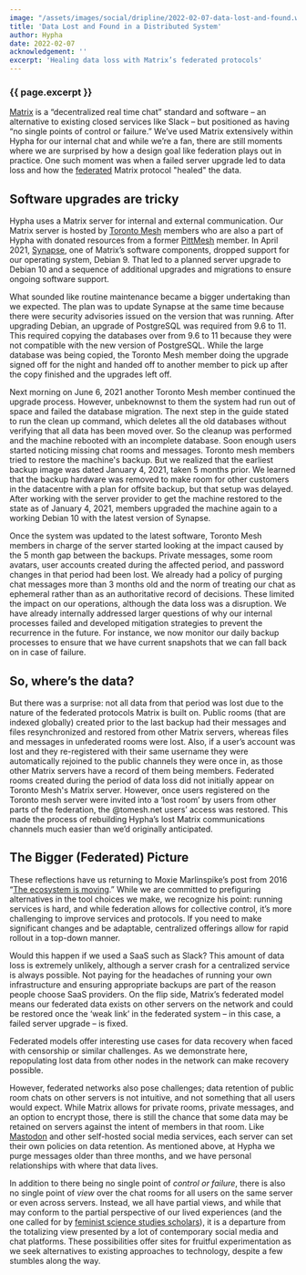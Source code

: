 ```yaml
---
image: "/assets/images/social/dripline/2022-02-07-data-lost-and-found.webp"
title: 'Data Lost and Found in a Distributed System'
author: Hypha
date: 2022-02-07
acknowledgement: ''
excerpt: 'Healing data loss with Matrix’s federated protocols'
---
```


### {{ page.excerpt }}

[Matrix](https://matrix.org/) is a “decentralized real time chat” standard and software – an alternative to existing closed services like Slack – but positioned as having “no single points of control or failure.” We’ve used Matrix extensively within Hypha for our internal chat and while we’re a fan, there are still moments where we are surprised by how a design goal like federation plays out in practice. One such moment was when a failed server upgrade led to data loss and how the [federated](https://web.archive.org/web/20220120223024/https://networkcultures.org/unlikeus/resources/articles/what-is-a-federated-network/) Matrix protocol "healed" the data.

## Software upgrades are tricky

Hypha uses a Matrix server for internal and external communication. Our Matrix server is hosted by [Toronto Mesh](https://tomesh.net/) members who are also a part of Hypha with donated resources from a former [PittMesh](https://pittmesh.net/) member. In April 2021, [Synapse](https://matrix.org/docs/projects/server/synapse), one of Matrix’s software components, dropped support for our operating system, Debian 9. That led to a planned server upgrade to Debian 10 and a sequence of additional upgrades and migrations to ensure ongoing software support. 

What sounded like routine maintenance became a bigger undertaking than we expected. The plan was to update Synapse at the same time because there were security advisories issued on the version that was running. After upgrading Debian, an upgrade of PostgreSQL was required from 9.6 to 11. This required copying the databases over from 9.6 to 11 because they were not compatible with the new version of PostgreSQL. While the large database was being copied, the Toronto Mesh member doing the upgrade signed off for the night and handed  off to another member to pick up after the copy finished and the upgrades left off.

Next morning on June 6, 2021 another Toronto Mesh member continued the upgrade process. However, unbeknownst to them the system had run out of space and failed the database migration. The next step in the guide stated to run the clean up command, which deletes all the old databases without verifying that all data has been moved over. So the cleanup was performed and the machine rebooted with an incomplete database. Soon enough users started noticing missing chat rooms and messages. Toronto mesh members tried to restore the machine's backup. But we realized that the earliest backup image was dated January 4, 2021, taken 5 months prior. We learned that the backup hardware was removed to make room for other customers in the datacentre with a plan for offsite backup, but that setup was delayed. After working with the server provider to get the machine restored to the state as of January 4, 2021, members upgraded the machine again to a working Debian 10 with the latest version of Synapse.

Once the system was updated to the latest software, Toronto Mesh members in charge of the server started looking at the impact caused by the 5 month gap between the backups. Private messages, some room avatars, user accounts created during the affected period, and password changes in that period had been lost. We already had a policy of purging chat messages more than 3 months old and the norm of treating our chat as ephemeral rather than as an authoritative record of decisions. These limited the impact on our operations, although the data loss was a disruption. We have already internally addressed larger questions of why our internal processes failed and developed mitigation strategies to prevent the recurrence in the future. For instance, we now monitor our daily backup processes to ensure that we have current snapshots that we can fall back on in case of failure.

## So, where’s the data?

But there was a surprise: not all data from that period was lost due to the nature of the federated protocols Matrix is built on. Public rooms (that are indexed globally) created prior to the last backup had their messages and files resynchronized and restored from other Matrix servers, whereas files and messages in unfederated rooms were lost. Also, if a user’s account was lost and they re-registered with their same username they were automatically rejoined to the public channels they were once in, as those other Matrix servers have a record of them being members. Federated rooms created during the period of data loss did not initially appear on Toronto Mesh's Matrix server. However, once users registered on the Toronto mesh server were invited into a ‘lost room’ by users from other parts of the federation, the @tomesh.net users’ access was restored. This made the process of rebuilding Hypha’s lost Matrix communications channels much easier than we’d originally anticipated. 

## The Bigger (Federated) Picture

These reflections have us returning to Moxie Marlinspike’s post from 2016 “[The ecosystem is moving](https://signal.org/blog/the-ecosystem-is-moving/).” While we are committed to prefiguring alternatives in the tool choices we make, we recognize his point: running services is hard, and while federation allows for collective control, it’s more challenging to improve services and protocols. If you need to make significant changes and be adaptable, centralized offerings allow for rapid rollout in a top-down manner.  

Would this happen if we used a SaaS such as Slack? This amount of data loss is extremely unlikely, although a server crash for a centralized service is always possible. Not paying for the headaches of running your own infrastructure and ensuring appropriate backups are part of the reason people choose SaaS providers. On the flip side, Matrix’s federated model means our federated data exists on other servers on the network and could be restored once the ‘weak link’ in the federated system – in this case, a failed server upgrade – is fixed. 

Federated models offer interesting use cases for data recovery when faced with censorship or similar challenges. As we demonstrate here, repopulating lost data from other nodes in the network can make recovery possible. 

However, federated networks also pose challenges; data retention of public room chats on other servers is not intuitive, and not something that all users would expect. While Matrix allows for private rooms, private messages, and an option to encrypt those, there is still the chance that some data may be retained on servers against the intent of members in that room. Like [Mastodon](https://joinmastodon.org/) and other self-hosted social media services, each server can set their own policies on data retention. As mentioned above, at Hypha we purge messages older than three months, and we have personal relationships with where that data lives.

In addition to there being no single point of _control or failure_, there is also no single point of _view_ over the chat rooms for all users on the same server or even across servers.  Instead, we all have partial views, and while that may conform to the partial perspective of our lived experiences (and the one called for by [feminist science studies scholars](https://philpapers.org/archive/harskt.pdf)), it is a departure from the totalizing view presented by a lot of contemporary social media and chat platforms. These possibilities offer sites for fruitful experimentation as we seek alternatives to existing approaches to technology, despite a few stumbles along the way. 